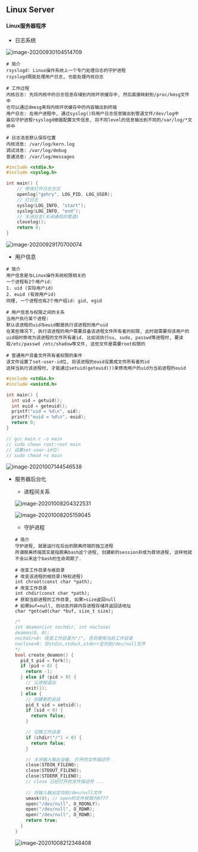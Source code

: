 ## Linux Server

#### Linux服务器程序

* 日志系统

![image-20200930104514709](C:\Users\lenovo\AppData\Roaming\Typora\typora-user-images\image-20200930104514709.png)

```shell
# 简介
rsyslogd: Linux操作系统上一个专门处理日志的守护进程
rsyslogd既能处理用户日志, 也能处理内核日志

# 工作过程
内核日志: 先将内核中的日志信息存储到内核环状缓存中, 然后直接映射到/proc/kmsg文件中
也可以通过dmesg来将内核环状缓存中的内容输出到终端
用户日志: 在用户进程中, 通过syslog()将用户日志信息输出到管道文件/dev/log中
最后守护进程rsyslogd根据配置文件信息, 将不同level的信息输出到不同的/var/log/*文件中

# 日志消息默认保存位置
内核消息: /var/log/kern.log
调试消息: /var/log/debug
普通消息: /var/log/messages
```

```c
#include <stdio.h>
#include <syslog.h>

int main() {
    // 修改打开日志方式
	openlog("gehry", LOG_PID, LOG_USER);   
    // 打日志
    syslog(LOG_INFO, "start");
    syslog(LOG_INFO, "end");
    // 关闭日志(关闭通信的管道)
    closelog();
    return 0;
}
```

![image-20200929170700074](C:\Users\lenovo\AppData\Roaming\Typora\typora-user-images\image-20200929170700074.png)



* 用户信息

```shell
# 简介
用户信息是与Linux操作系统权限相关的
一个进程有2个用户id: 
1. uid (实际用户id)
2. euid (有效用户id)
同理, 一个进程也有2个用户组id: gid, egid

# 用户信息与权限之间的关系
当用户执行某个进程:
默认该进程的uid与euid都是执行该进程的用户uid
在某些情况下, 执行该进程的用户需要具备该进程文件所有者的权限, 此时就需要将该用户的uid临时修改为该进程的文件所有者id. 比如说执行su, sudo, passwd等进程时, 要读取/etc/passwd /etc/shadow等文件, 这些文件是需要root权限的

# 普通用户具备文件所有者权限的条件
该文件设置了set-user-id位, 将该进程的euid设置成文件所有者的id
这样当执行该进程时, 才能通过setuid(geteuid())来修改用户的uid为当前进程的euid
```

```c
#include <stdio.h>
#include <unistd.h>

int main() {
  int uid = getuid();
  int euid = geteuid();
  printf("uid = %d\n", uid);
  printf("euid = %d\n", euid);
  return 0;
}

// gcc main.c -o main
// sudo chown root:root main
// 设置set-user-id位: 
// sudo chmod +s main
```

![image-20201007144546538](C:\Users\lenovo\AppData\Roaming\Typora\typora-user-images\image-20201007144546538.png)

* 服务器后台化

  * 进程间关系

  ![image-20201008204322531](C:\Users\lenovo\AppData\Roaming\Typora\typora-user-images\image-20201008204322531.png)

  ![image-20201008205159045](C:\Users\lenovo\AppData\Roaming\Typora\typora-user-images\image-20201008205159045.png)

  * 守护进程

  ```shell
  # 简介
  守护进程, 就是运行在后台的脱离终端的独立进程
  所谓脱离终端其实是指脱离bash这个进程, 创建新的session并成为首领进程, 这样他就不会以来这个bash的生命周期了.
  
  # 改变工作目录与根目录
  # 改变该进程的根目录(特权进程)
  int chroot(const char *path);
  # 改变工作目录
  int chdir(const char *path);
  # 获取当前进程的工作目录, 如果>size返回null
  # 如果buf=null, 则动态开辟内存进程存储并返回该地址
  char *getcwd(char *buf, size_t size);
  ```

  ```c
  /*
  int deamon(int nochdir, int noclose)
  deamon(0, 0);
  nochdir=0: 改变工作目录为"/", 否则使用当前工作目录
  noclose=0: 将stdin,stdout,stderr定向到/dev/null文件
  */
  bool create_deamon() {
    pid_t pid = fork();                                                                                                                 
    if (pid < 0) {
      return -1;
    } else if (pid > 0) {
      // 父进程退出
      exit(1);
    } else {
      // 创建新的会话
      pid_t sid = setsid();
      if (sid < 0) {
        return false;    
      }
  
      // 切换工作目录
      if (chdir("/") < 0) {
        return false;
      }
  
      // 关闭输入输出设备, 打开的文件描述符
      close(STDIN_FILENO);
      close(STDOUT_FILENO);
      close(STDERR_FILENO);
      // close 已经打开的文件描述符 ... 
      
      // 将输入输出定向到/dev/null文件
      umask(0); // open的文件权限为0777
      open("/dev/null", O_RDONLY);
      open("/dev/null", O_RDWR);
      open("/dev/null", O_RDWR);
      return true;
    }
  }
  ```

  ![image-20201008212348408](C:\Users\lenovo\AppData\Roaming\Typora\typora-user-images\image-20201008212348408.png)

  

  

